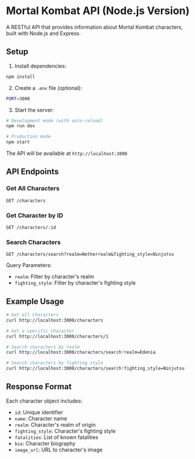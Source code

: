 # Mortal Kombat API (Node.js Version)

A RESTful API that provides information about Mortal Kombat characters, built with Node.js and Express.

## Setup

1. Install dependencies:

```bash
npm install
```

2. Create a `.env` file (optional):

```bash
PORT=3000
```

3. Start the server:

```bash
# Development mode (with auto-reload)
npm run dev

# Production mode
npm start
```

The API will be available at `http://localhost:3000`

## API Endpoints

### Get All Characters

```
GET /characters
```

### Get Character by ID

```
GET /characters/:id
```

### Search Characters

```
GET /characters/search?realm=Netherrealm&fighting_style=Ninjutsu
```

Query Parameters:

- `realm`: Filter by character's realm
- `fighting_style`: Filter by character's fighting style

## Example Usage

```bash
# Get all characters
curl http://localhost:3000/characters

# Get a specific character
curl http://localhost:3000/characters/1

# Search characters by realm
curl http://localhost:3000/characters/search?realm=Edenia

# Search characters by fighting style
curl http://localhost:3000/characters/search?fighting_style=Ninjutsu
```

## Response Format

Each character object includes:

- `id`: Unique identifier
- `name`: Character name
- `realm`: Character's realm of origin
- `fighting_style`: Character's fighting style
- `fatalities`: List of known fatalities
- `bio`: Character biography
- `image_url`: URL to character's image
